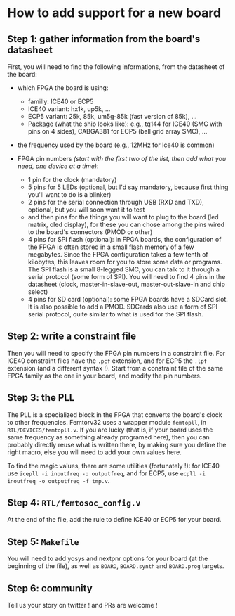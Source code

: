 How to add support for a new board
==================================

Step 1: gather information from the board's datasheet
-----------------------------------------------------

First, you will need to find the following informations, from the datasheet of the board:

- which FPGA the board is using:
   - familly: ICE40 or ECP5
   - ICE40 variant: hx1k, up5k, ...
   - ECP5 variant: 25k, 85k, um5g-85k (fast version of 85k), ...
   - Package (what the ship looks like): e.g., tq144 for ICE40 (SMC with pins on 4 sides), CABGA381 for ECP5 (ball grid array SMC), ...

- the frequency used by the board (e.g., 12MHz for Ice40 is common)

- FPGA pin numbers _(start with the first two of the list, then add what you need, one device at a time)_:
   - 1 pin for the clock (mandatory)
   - 5 pins for 5 LEDs (optional, but I'd say mandatory, because first thing you'll want to do is a blinker)
   - 2 pins for the serial connection through USB (RXD and TXD), optional, but you will soon want it to test
   - and then pins for the things you will want to plug to the board (led matrix, oled display), for these
     you can chose among the pins wired to the board's connectors (PMOD or other)
   - 4 pins for SPI flash (optional): in FPGA boards, the configuration of the FPGA is often stored in a small
     flash memory of a few megabytes. Since the FPGA configuration takes a few tenth of kilobytes, this leaves
     room for you to store some data or programs. The SPI flash is a small 8-legged SMC, you can talk to it
     through a serial protocol (some form of SPI). You will need to find 4 pins in the datasheet (clock,
     master-in-slave-out, master-out-slave-in and chip select)
   - 4 pins for SD card (optional): some FPGA boards have a SDCard slot. It is also possible to add a PMOD.
     SDCards also use a form of SPI serial protocol, quite similar to what is used for the SPI flash. 

Step 2: write a constraint file
-------------------------------

Then you will need to specify the FPGA pin numbers in a constraint file. For ICE40 constraint files have the `.pcf` extension,
and for ECP5 the `.lpf` extension (and a different syntax !). Start from a constraint file of the same FPGA family as the one
in your board, and modify the pin numbers.

Step 3: the PLL
---------------

The PLL is a specialized block in the FPGA that converts the board's clock to other frequencies. Femtorv32 uses a wrapper
module `femtopll`, in `RTL/DEVICES/femtopll.v`. If you are lucky (that is, if your board uses the same frequency as something
already programed here), then you can probably directly reuse what is written there, by making sure you define the right macro,
else you will need to add your own values here. 

To find the magic values, there are some utilities (fortunately !):
for ICE40 use `icepll -i inputfreq -o outputfreq`, and for ECP5, use
`ecpll -i inoutfreq -o outputfreq -f tmp.v`.

Step 4: `RTL/femtosoc_config.v`
-------------------------------

At the end of the file, add the rule to define ICE40 or ECP5 for your board.

Step 5: `Makefile`
------------------

You will need to add yosys and nextpnr options for your board (at the beginning of the file), as well as `BOARD`,
`BOARD.synth` and `BOARD.prog` targets.

Step 6: community
-----------------

Tell us your story on twitter ! and PRs are welcome !